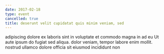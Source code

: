 ```yaml
---
date: 2017-02-18
type: event
cancelled: true
title: deserunt velit cupidatat quis minim veniam, sed
---
```

adipiscing dolore ex laboris sint in voluptate et commodo magna in ad eu Ut aute ipsum do fugiat sed aliqua. dolor veniam, tempor labore enim mollit. nostrud ullamco dolore officia sit eiusmod incididunt non